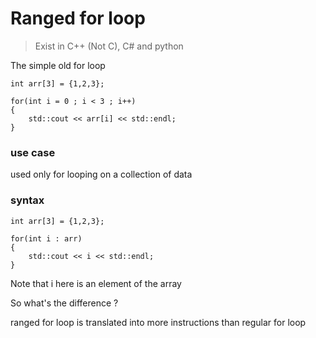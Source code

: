 # Ranged for loop

> Exist in C++ (Not C), C# and python 

The simple old for loop

```
int arr[3] = {1,2,3};

for(int i = 0 ; i < 3 ; i++)
{
    std::cout << arr[i] << std::endl;
}
```
### use case 

used only for looping on a collection of data

### syntax

```
int arr[3] = {1,2,3};

for(int i : arr)
{
    std::cout << i << std::endl;
}
```

Note that i here is an element of the array

So what's the difference ?

ranged for loop is translated into more instructions than regular for loop

